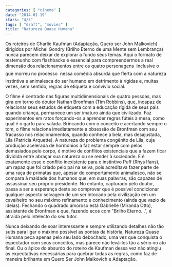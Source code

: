 ```yaml
---
categories: [ "cinema" ]
date: "2014-01-19"
stars: "4/5"
tags: [ "draft", "movies" ]
title: "Natureza Quase Humana"
---
```

Os roteiros de Charlie Kaufman (Adaptação, Quero ser John Malkovich) dirigidos por Michel Gondry (Brilho Eterno de uma Mente sem Lembrança) nunca parecem deixar de explorar a fundo seus temas. Aqui o formato de testemunho com flashbacks é essencial para compreendermos a real dimensão dos relacionamentos entre os quatro personagens  inclusive o que morreu no processo  nessa comédia absurda que flerta com a natureza instintiva e animalesca do ser humano em detrimento à rígidas e, muitas vezes, sem sentido, regras de etiqueta e convívio social.

O filme é centrado nas figuras multidimensionais de quatro pessoas, mas gira em torno do doutor Nathan Bronfman (Tim Robbins), que, incapaz de relacionar seus estudos de etiqueta com a educação rígida de seus pais quando criança, permanece um ser imaturo ainda que civilizado. Faz experimentos em ratos forçando-os a aprender regras fúteis à mesa, como qual é o garfo para salada. Brincando com o conceito e acertando sempre o tom, o filme relaciona imediatamente a obsessão de Bronfman com seu fracasso nos relacionamentos, quando conhece a bela, mas desajustada, Lila (Patricia Arquette). A natureza do problema congênito de Lila, cuja produção acelerada de hormônios a faz estar sempre com pelos demasiados pelo corpo, é motivo de conflitos existenciais que a fazem ficar dividida entre abraçar sua natureza ou se render à sociedade. E é exatamente esse o conflito inexistente para o instintivo Puff (Rhys Ifans), um rapaz que foi criado pelo pai na selva, pois acreditava fazer parte de uma raça de primatas que, apesar do comportamento animalesco, não se compara à maldade dos humanos que, em suas palavras, são capazes de assassinar seu próprio presidente. No entanto, capturado pelo doutor, passa a ser a esperança deste ao comprovar que é possível condicionar qualquer aspecto selvagem de um ser intocado pela civilização em um cavalheiro no seu máximo refinamento e conhecimento (ainda que vazio de ideias). Fechando o quadrado amoroso está Gabrielle (Miranda Otto), assistente de Bronfman e que, fazendo ecos com "Brilho Eterno...", é atraída pelo intelecto do seu tutor.

Nunca deixando de soar interessante e sempre utilizando detalhes não tão sutis para ligar o máximo possível as pontas da história, Natureza Quase Humana peca apenas pelo seu lado debochado, uma vez que conquista o espectador com seus conceitos, mas parece não levá-los tão a sério no ato final. Ou o ápice do absurdo do roteiro de Kaufman dessa vez não atingiu as expectativas necessárias para quebrar todas as regras, como faz de maneira brilhante em Quero Ser John Malkovich e Adaptação.
